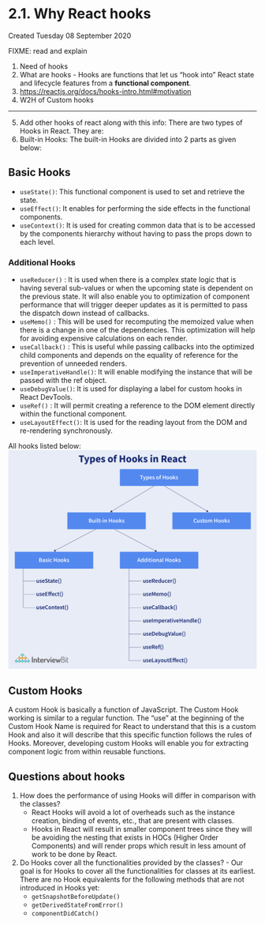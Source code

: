 # 2.1. Why React hooks
Created Tuesday 08 September 2020

FIXME: read and explain
1. Need of hooks
2. What are hooks - Hooks are functions that let us “hook into” React state and lifecycle features from a **functional component**.
3. https://reactjs.org/docs/hooks-intro.html#motivation
4. W2H of Custom hooks
---
5. Add other hooks of react along with this info:
There are two types of Hooks in React. They are:
1. Built-in Hooks: The built-in Hooks are divided into 2 parts as given below:

## Basic Hooks
- `useState()`: This functional component is used to set and retrieve the state.
- `useEffect()`: It enables for performing the side effects in the functional components.
- `useContext()`: It is used for creating common data that is to be accessed by the components hierarchy without having to pass the props down to each level.

### Additional Hooks
- `useReducer()` : It is used when there is a complex state logic that is having several sub-values or when the upcoming state is dependent on the previous state. It will also enable you to optimization of component performance that will trigger deeper updates as it is permitted to pass the dispatch down instead of callbacks.
- `useMemo()` : This will be used for recomputing the memoized value when there is a change in one of the dependencies. This optimization will help for avoiding expensive calculations on each render.
- `useCallback()` : This is useful while passing callbacks into the optimized child components and depends on the equality of reference for the prevention of unneeded renders.
- `useImperativeHandle()`:  It will enable modifying the instance that will be passed with the ref object.
- `useDebugValue()`: It is used for displaying a label for custom hooks in React DevTools.
- `useRef()` : It will permit creating a reference to the DOM element directly within the functional component.
- `useLayoutEffect()`: It is used for the reading layout from the DOM and re-rendering synchronously.

All hooks listed below:
![](/assets/2_1_React_hooks-image-1.png)

## Custom Hooks
A custom Hook is basically a function of JavaScript. The Custom Hook working is similar to a regular function. The “use” at the beginning of the Custom Hook Name is required for React to understand that this is a custom Hook and also it will describe that this specific function follows the rules of Hooks. Moreover, developing custom Hooks will enable you for extracting component logic from within reusable functions.


## Questions about hooks
1. How does the performance of using Hooks will differ in comparison with the classes?
   - React Hooks will avoid a lot of overheads such as the instance creation, binding of events, etc., that are present with classes.
   - Hooks in React will result in smaller component trees since they will be avoiding the nesting that exists in HOCs (Higher Order Components) and will render props which result in less amount of work to be done by React.
2. Do Hooks cover all the functionalities provided by the classes? - Our goal is for Hooks to cover all the functionalities for classes at its earliest. There are no Hook equivalents for the following methods that are not introduced in Hooks yet:
	- `getSnapshotBeforeUpdate()`
	- `getDerivedStateFromError()`
	- `componentDidCatch()`
